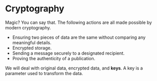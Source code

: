 # Cryptography

Magic? You can say that. The following actions are all made possible by modern cryptography.

- Ensuring two pieces of data are the same without comparing any meaningful details.
- Encrypted storage.
- Sending a message securely to a designated recipient.
- Proving the authenticity of a publication.

We will deal with original data, encrypted data, and **keys**. A key is a parameter used to transform the data.
